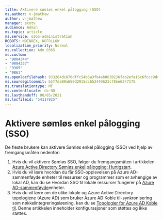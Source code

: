 ```yaml
---
title: Aktivere sømløs enkel pålogging (SSO)
ms.author: v-jmathew
author: v-jmathew
manager: scotv
audience: Admin
ms.topic: article
ms.service: o365-administration
ROBOTS: NOINDEX, NOFOLLOW
localization_priority: Normal
ms.collection: Adm_O365
ms.custom:
- "9004344"
- "9004357"
- "9385"
- "9861"
ms.openlocfilehash: 933264dc876dffc54b5a3fb4ab0630236fab2efa16c6fccc9dc31716cf366129
ms.sourcegitcommit: b5f7da89a650d2915dc652449623c78be6247175
ms.translationtype: MT
ms.contentlocale: nb-NO
ms.lasthandoff: 08/05/2021
ms.locfileid: "54117925"
---
```

# <a name="enable-seamless-single-sign-on-sso"></a>Aktivere sømløs enkel pålogging (SSO)

De fleste brukere kan aktivere Sømløs enkel pålogging (SSO) ved hjelp av fremgangsmåten nedenfor:

1. Hvis du vil aktivere Sømløs SSO, følger du fremgangsmåten i artikkelen [Azure Active Directory Sømløs enkel pålogging: Hurtigstart](https://docs.microsoft.com/azure/active-directory/hybrid/how-to-connect-sso-quick-start).
2. Hvis du vil lære hvordan du får SSO-opplevelsen på Azure AD-sammenføyde enheter til ressurser og programmer som er avhengige av lokal AD, kan du se Hvordan SSO til lokale ressurser fungerer på [Azure AD-sammenføyde](https://docs.microsoft.com/azure/active-directory/devices/azuread-join-sso)enheter.
3. Hvis du vil lære om de ulike lokale og Azure Active Directory topologiene (Azure AD) som bruker Azure AD Koble til-synkronisering som nøkkelintegreringsløsning, kan du se [Topologier for Azure AD Koble til](https://docs.microsoft.com/azure/active-directory/hybrid/plan-connect-topologies). Denne artikkelen inneholder konfigurasjoner som støttes og ikke støttes.
